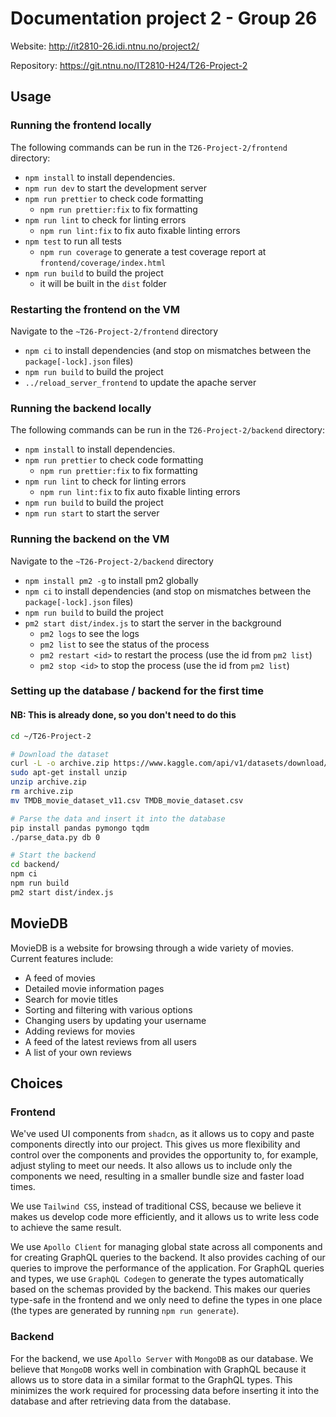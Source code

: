 # Documentation project 2 - Group 26

Website: <http://it2810-26.idi.ntnu.no/project2/>

Repository: <https://git.ntnu.no/IT2810-H24/T26-Project-2>

## Usage

### Running the frontend locally

The following commands can be run in the `T26-Project-2/frontend` directory:

- `npm install` to install dependencies.
- `npm run dev` to start the development server
- `npm run prettier` to check code formatting
  - `npm run prettier:fix` to fix formatting
- `npm run lint` to check for linting errors
  - `npm run lint:fix` to fix auto fixable linting errors
- `npm test` to run all tests
  - `npm run coverage` to generate a test coverage report at `frontend/coverage/index.html`
- `npm run build` to build the project
  - it will be built in the `dist` folder

### Restarting the frontend on the VM

Navigate to the `~T26-Project-2/frontend` directory

- `npm ci` to install dependencies (and stop on mismatches between the `package[-lock].json` files)
- `npm run build` to build the project
- `../reload_server_frontend` to update the apache server

### Running the backend locally

The following commands can be run in the `T26-Project-2/backend` directory:

- `npm install` to install dependencies.
- `npm run prettier` to check code formatting
  - `npm run prettier:fix` to fix formatting
- `npm run lint` to check for linting errors
  - `npm run lint:fix` to fix auto fixable linting errors
- `npm run build` to build the project
- `npm run start` to start the server

### Running the backend on the VM

Navigate to the `~T26-Project-2/backend` directory

- `npm install pm2 -g` to install pm2 globally
- `npm ci` to install dependencies (and stop on mismatches between the `package[-lock].json` files)
- `npm run build` to build the project
- `pm2 start dist/index.js` to start the server in the background
  - `pm2 logs` to see the logs
  - `pm2 list` to see the status of the process
  - `pm2 restart <id>` to restart the process (use the id from `pm2 list`)
  - `pm2 stop <id>` to stop the process (use the id from `pm2 list`)

### Setting up the database / backend for the first time

#### NB: This is already done, so you don't need to do this

```bash
cd ~/T26-Project-2

# Download the dataset
curl -L -o archive.zip https://www.kaggle.com/api/v1/datasets/download/asaniczka/tmdb-movies-dataset-2023-930k-movies
sudo apt-get install unzip
unzip archive.zip
rm archive.zip
mv TMDB_movie_dataset_v11.csv TMDB_movie_dataset.csv

# Parse the data and insert it into the database
pip install pandas pymongo tqdm
./parse_data.py db 0

# Start the backend
cd backend/
npm ci
npm run build
pm2 start dist/index.js
```

## MovieDB

MovieDB is a website for browsing through a wide variety of movies. Current features include:

- A feed of movies
- Detailed movie information pages
- Search for movie titles
- Sorting and filtering with various options
- Changing users by updating your username
- Adding reviews for movies
- A feed of the latest reviews from all users
- A list of your own reviews

## Choices

### Frontend

We've used UI components from `shadcn`, as it allows us to copy and paste components directly into our project. This gives us more flexibility and control over the components and provides the opportunity to, for example, adjust styling to meet our needs. It also allows us to include only the components we need, resulting in a smaller bundle size and faster load times.

We use `Tailwind CSS`, instead of traditional CSS, because we believe it makes us develop code more efficiently, and it allows us to write less code to achieve the same result.

We use `Apollo Client` for managing global state across all components and for creating GraphQL queries to the backend. It also provides caching of our queries to improve the performance of the application. For GraphQL queries and types, we use `GraphQL Codegen` to generate the types automatically based on the schemas provided by the backend. This makes our queries type-safe in the frontend and we only need to define the types in one place (the types are generated by running `npm run generate`).

### Backend

For the backend, we use `Apollo Server` with `MongoDB` as our database. We believe that `MongoDB` works well in combination with GraphQL because it allows us to store data in a similar format to the GraphQL types. This minimizes the work required for processing data before inserting it into the database and after retrieving data from the database.
